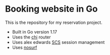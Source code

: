 # Booking website in Go

This is the repository for my reservation project.

- Built in Go version 1.17
- Uses the [chi](https://github.com/go-chi/chi/v5) router
- Uses alex edwards [SCS](https://github.com/alexedwards/scs/v2) session management
- Uses [nosurf](https://github.com/justinas/nosurf)
